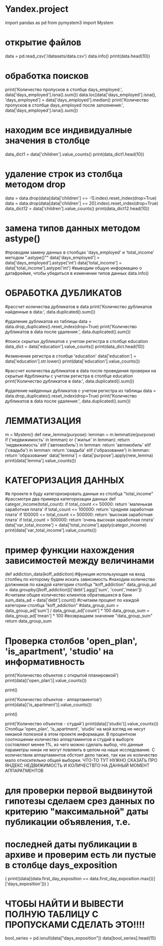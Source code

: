 # Yandex.project
import pandas as pd
from pymystem3 import Mystem

# открытие файлов
data = pd.read_csv('/datasets/data.csv')
data.info()
print(data.head(10))

# обработка поисков
print('Количество пропусков в столбце days_employed:', data['days_employed'].isna().sum())
data.loc[data['days_employed'].isna(), 'days_employed'] = data['days_employed'].median()
print('Количество пропусков в столбце days_employed после заполнения:', data['days_employed'].isna().sum())

# находим все индивидуалные значения в столбце
data_dict1 = data['children'].value_counts()
print(data_dict1.head(10))

# удаление строк из столбца методом drop
data = data.drop(data[data['children'] == -1].index).reset_index(drop=True)
data = data.drop(data[data['children'] == 20].index).reset_index(drop=True)
data_dict12 = data['children'].value_counts()
print(data_dict12.head(10))

# замена типов данных методом astype()
#проводим замену данных в столбцах 'days_employed' и 'total_income' методом ".astype()""
data['days_employed'] = data['days_employed'].astype('int')
data['total_income'] = data['total_income'].astype('int')
#выводим общую информацию о датафрейме, чтобы убедиться в изменении типов данных
data.info()

# ОБРАБОТКА ДУБЛИКАТОВ

#рассчет количества дубликатов в data
print('Количество дубликатов найденные в data:', data.duplicated().sum())

#удаление дубликатов из таблицы
data = data.drop_duplicates().reset_index(drop=True)
print('Количество дубликатов в data после удаления:', data.duplicated().sum())

#поиск скрытых дубликатов с учетом регистра в столбце education
data_dict = data['education'].value_counts()
print(data_dict.head(10))

#изменение регистра в столбце 'education'
data['education'] = data['education'].str.lower()
print(data['education'].value_counts())

#рассчет количества дубликатов в data после проведения проверки на скрытые 
#дубликаты с учетом регистра в столбце education
print('Количество дубликатов в data:', data.duplicated().sum())

#удаление найденных дубликатов с учетом регистра из таблицы 
data = data.drop_duplicates().reset_index(drop=True)
print('Количество дубликатов в data после удаления:', data.duplicated().sum())

# ЛЕММАТИЗАЦИЯ 

m = Mystem()
def new_lemma(purpose):
    lemman = m.lemmatize(purpose)
    if ('недвижимость' in lemman) or ('жилье' in lemman):
        return 'недвижимость'
    elif ('автомобиль') in lemman:
        return 'автомобиль'
    elif ('свадьба') in lemman:
        return 'свадьба'
    elif ('образование') in lemman: 
        return 'образование'
data['lemma'] = data['purpose'].apply(new_lemma)
print(data['lemma'].value_counts())

# КАТЕГОРИЗАЦИЯ ДАННЫХ 
#в проекте я буду категоризировать данные из столбца "total_income"
#рассмотри два примера категоризации данных
def categor_income(total_count):
    if total_count <= 50000:
                return 'маленькая заработная плата'
    if total_count <= 100000:
                return 'средняя заработная плата'
    if 100000 <= total_count <= 500000:
                return 'высокая заработная плата'
    if total_count > 500000:
                return 'очень высокая заработная плата'
data['var_total_income'] = data['total_income'].apply(categor_income)
print(data['var_total_income'].value_counts())

# пример функции нахождения зависимостей между величинами
def addiction_data(koff_addiction):#функция использующая на вход столбец по которому будем искать зависимость
    #находим количество должников по каждой категории столбца "koff_addiction"
    data_group_ad = data.groupby([koff_addiction])['debt'].agg(['sum', 'count','mean'])
    #считаем общее количество клиентов обратившихся в банк
    sum_data_ad = data['debt'].count()
    #считаем процент по каждой категории столбца "koff_addiction"
    #data_group_sum = data_group_ad['sum'] / data_group_ad['count'] * 100
    data_group_sum = data_group_ad['mean'] * 100
    #возвращаем значение "data_group_sum"
    return data_group_sum

# Проверка столбов 'open_plan', 'is_apartment', 'studio' на информативность

print('Количество объектов с открытой планировкой')
print(data[('open_plan')].value_counts())

print()

print('Количество объектов - аппартаментов')
print(data[('is_apartment')].value_counts())

print()

print('Количество объектов - студий')
print(data[('studio')].value_counts())
Столбцы 'open_plan', 'is_apartment', 'studio' на мой взгляд не несут никакой полезной в этом проекте информации. В процентном соотношении количество аппартаментов и студий в выборге состовляют менее 1%, из чего можно сделать выбор, что данные параметры никак не могут повляить в целом на наше исследование. С количеством аппартаментов обстоит дело также, так как их количество мало относительно общей выборки. ЧТО-ТО ТУТ НУЖНО СКАЗАТЬ ПРО ЯНДЕКС НЕДВИЖИМОСТЬ И КОЛИЧЕСТВТО НА ДАННЫЙ МОМЕНТ АППАРАТМЕНТОВ


# для проверки первой выдвинутой гипотезы сделаем срез данных по критерию "максимальной" даты публикации объявления, т.е.
# последней даты публикации в архиве и проверим есть ли пустые в столбце days_exposition

(
print((data[(data.first_day_exposition == data.first_day_exposition.max())]['days_exposition']))
)

# ЧТОБЫ НАЙТИ И ВЫВЕСТИ ПОЛНУЮ ТАБЛИЦУ С ПРОПУСКАМИ СДЕЛАТЬ ЭТО!!!!

bool_series = pd.isnull(data["days_exposition"]) 
data[bool_series].head(15)
